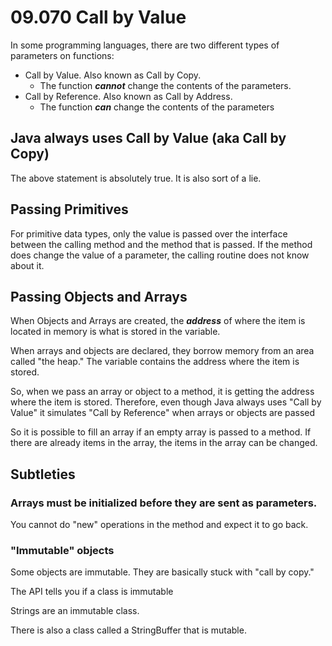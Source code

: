 # 09.070 Call by Value

In some programming languages, there are two different types of parameters on functions:

* Call by Value.  Also known as Call by Copy.
  * The function ***cannot*** change the contents of the parameters.
* Call by Reference.  Also known as Call by Address.
  * The function ***can*** change the contents of the parameters

## Java always uses Call by Value (aka Call by Copy)

The above statement is absolutely true.  It is also sort of a lie.


## Passing Primitives

For primitive data types, only the value is passed over the interface between the calling method and the method that is passed.  If the method does change the value of a parameter, the calling routine does not know about it.

## Passing Objects and Arrays

When Objects and Arrays are created, the ***address*** of where the item is located in memory is what is stored in the variable.

When arrays and objects are declared, they borrow memory from an area called "the heap."  The variable contains the address where the item is stored.

So, when we pass an array or object to a method, it is getting the address where the item is stored.  Therefore, even though Java always uses "Call by Value" it simulates "Call by Reference" when arrays or objects are passed

So it is possible to fill an array if an empty array is passed to a method.  If there are already items in the array, the items in the array can be changed.

## Subtleties

### Arrays must be initialized before they are sent as parameters.

You cannot do "new" operations in the method and expect it to go back.

### "Immutable" objects

Some objects are immutable.  They are basically stuck with "call by copy."  

The API tells you if a class is immutable

Strings are an immutable class.

There is also a class called a StringBuffer that is mutable.




